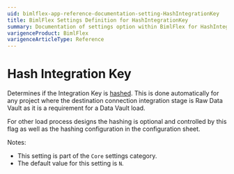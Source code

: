 ```yaml
---
uid: bimlflex-app-reference-documentation-setting-HashIntegrationKey
title: BimlFlex Settings Definition for HashIntegrationKey
summary: Documentation of settings option within BimlFlex for HashIntegrationKey
varigenceProduct: BimlFlex
varigenceArticleType: Reference
---
```


# Hash Integration Key

Determines if the Integration Key is [hashed](xref:bimlflex-concepts-hashing). This is done automatically for any project where the destination connection integration stage is Raw Data Vault as it is a requirement for a Data Vault load.

For other load process designs the hashing is optional and controlled by this flag as well as the hashing configuration in the configuration sheet.

Notes:

* This setting is part of the `Core` settings category.
* The default value for this setting is `N`.
